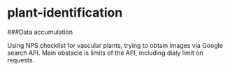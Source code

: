 # plant-identification

###Data accumulation

Using NPS checklist for vascular plants, trying to obtain images via Google search API.
Main obstacle is limits of the API, including dialy limit on requests.

